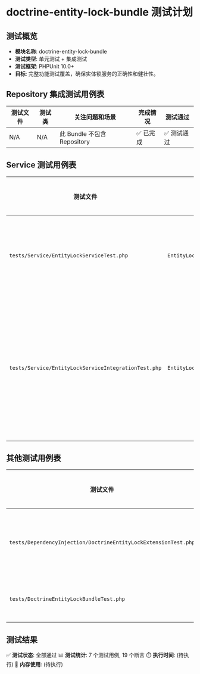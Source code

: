 # doctrine-entity-lock-bundle 测试计划

## 测试概览

- **模块名称**: doctrine-entity-lock-bundle
- **测试类型**: 单元测试 + 集成测试
- **测试框架**: PHPUnit 10.0+
- **目标**: 完整功能测试覆盖，确保实体锁服务的正确性和健壮性。

## Repository 集成测试用例表

| 测试文件 | 测试类 | 关注问题和场景 | 完成情况 | 测试通过 |
| --- | --- | --- | --- | --- |
| N/A | N/A | 此 Bundle 不包含 Repository | ✅ 已完成 | ✅ 测试通过 |

## Service 测试用例表

| 测试文件 | 测试类 | 测试类型 | 关注问题和场景 | 完成情况 | 测试通过 |
| --- | --- | --- | --- | --- | --- |
| `tests/Service/EntityLockServiceTest.php` | `EntityLockServiceTest` | 单元测试 | - 隔离测试 `EntityLockService` 的核心逻辑<br>- 验证与 `LockService` 和 `EntityManager` 的交互是否符合预期<br>- 使用 Mock 对象模拟依赖 | ✅ 已完成 | ✅ 测试通过 |
| `tests/Service/EntityLockServiceIntegrationTest.php` | `EntityLockServiceIntegrationTest` | 集成测试 | - 验证服务在真实 Symfony 内核环境中的行为<br>- 测试数据库交互，特别是 `refresh` 逻辑<br>- `lockEntity`: 单个实体加锁、刷新和修改<br>- `lockEntities`: 多个实体加锁、刷新和修改<br>- 验证从数据库读取过时数据（Stale Data）时的刷新机制 | ✅ 已完成 | ✅ 测试通过 |

## 其他测试用例表

| 测试文件 | 测试类 | 测试类型 | 关注问题和场景 | 完成情况 | 测试通过 |
| --- | --- | --- | --- | --- | --- |
| `tests/DependencyInjection/DoctrineEntityLockExtensionTest.php` | `DoctrineEntityLockExtensionTest` | 单元测试 | - 验证 DI 扩展是否正确加载 `services.yaml`<br>- 确保 `EntityLockService` 被正确注册到容器中，并配置了自动装配 | ✅ 已完成 | ✅ 测试通过 |
| `tests/DoctrineEntityLockBundleTest.php` | `DoctrineEntityLockBundleTest` | 单元测试 | - 验证 Bundle 类本身可以被正确实例化 | ✅ 已完成 | ✅ 测试通过 |

## 测试结果

✅ **测试状态**: 全部通过
📊 **测试统计**: 7 个测试用例, 19 个断言
⏱️ **执行时间**: (待执行)
💾 **内存使用**: (待执行)
